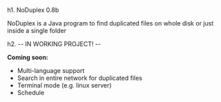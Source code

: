h1. NoDuplex 0.8b

NoDuplex is a Java program to find duplicated files on whole disk or just inside a single folder

h2. -- IN WORKING PROJECT! --

<b>Coming soon:</b>
- Multi-language support
- Search in entire network for duplicated files
- Terminal mode (e.g. linux server)
- Schedule
